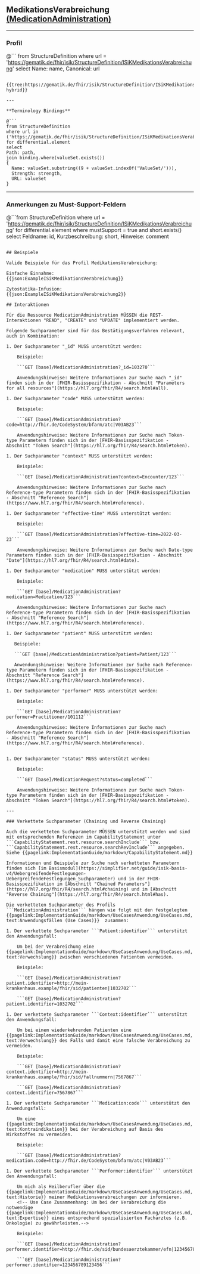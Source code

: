 ## MedikationsVerabreichung [(MedicationAdministration)](https://www.hl7.org/fhir/R4/medicationadministration.html)

---

### Profil

@```
from StructureDefinition where url = 'https://gematik.de/fhir/isik/StructureDefinition/ISiKMedikationsVerabreichung' select Name: name, Canonical: url
```

{{tree:https://gematik.de/fhir/isik/StructureDefinition/ISiKMedikationsVerabreichung, hybrid}}

---

**Terminology Bindings**

@```
from StructureDefinition
where url in ('https://gematik.de/fhir/isik/StructureDefinition/ISiKMedikationsVerabreichung')
for differential.element
select
Path: path,
join binding.where(valueSet.exists())
{
  Name: valueSet.substring((9 + valueSet.indexOf('ValueSet/'))),
  Strength: strength,
  URL: valueSet
}
```

---

### Anmerkungen zu Must-Support-Feldern

@```from
	StructureDefinition
where
    url = 'https://gematik.de/fhir/isik/StructureDefinition/ISiKMedikationsVerabreichung'
for differential.element
where mustSupport = true
  and short.exists()
select
	Feldname: id, Kurzbeschreibung: short, Hinweise: comment
```

## Beispiele

Valide Beispiele für das Profil MedikationsVerabreichung:

Einfache Einnahme:
{{json:ExampleISiKMedikationsVerabreichung}}

Zytostatika-Infusion:
{{json:ExampleISiKMedikationsVerabreichung2}}

## Interaktionen

Für die Ressource MedicationAdministration MÜSSEN die REST-Interaktionen "READ", "CREATE" und "UPDATE" implementiert werden.

Folgende Suchparameter sind für das Bestätigungsverfahren relevant, auch in Kombination:

1. Der Suchparameter "_id" MUSS unterstützt werden:

    Beispiele:

    ```GET [base]/MedicationAdministration?_id=103270```

    Anwendungshinweise: Weitere Informationen zur Suche nach "_id" finden sich in der [FHIR-Basisspezifikation - Abschnitt "Parameters for all resources"](https://hl7.org/fhir/R4/search.html#all).

1. Der Suchparameter "code" MUSS unterstützt werden:

    Beispiele:

    ```GET [base]/MedicationAdministration?code=http://fhir.de/CodeSystem/bfarm/atc|V03AB23```

    Anwendungshinweise: Weitere Informationen zur Suche nach Token-type Parametern finden sich in der [FHIR-Basisspezifikation - Abschnitt "Token Search"](https://hl7.org/fhir/R4/search.html#token).

1. Der Suchparameter "context" MUSS unterstützt werden:

    Beispiele:

    ```GET [base]/MedicationAdministration?context=Encounter/123```

    Anwendungshinweise: Weitere Informationen zur Suche nach Reference-type Parametern finden sich in der [FHIR-Basisspezifikation - Abschnitt "Reference Search"](https://www.hl7.org/fhir/R4/search.html#reference).

1. Der Suchparameter "effective-time" MUSS unterstützt werden:

    Beispiele:

    ```GET [base]/MedicationAdministration?effective-time=2022-03-23```

    Anwendungshinweise: Weitere Informationen zur Suche nach Date-type Parametern finden sich in der [FHIR-Basisspezifikation - Abschnitt "Date"](https://hl7.org/fhir/R4/search.html#date).

1. Der Suchparameter "medication" MUSS unterstützt werden:

    Beispiele:

    ```GET [base]/MedicationAdministration?medication=Medication/123```

    Anwendungshinweise: Weitere Informationen zur Suche nach Reference-type Parametern finden sich in der [FHIR-Basisspezifikation - Abschnitt "Reference Search"](https://www.hl7.org/fhir/R4/search.html#reference).

1. Der Suchparameter "patient" MUSS unterstützt werden:

   Beispiele:

   ```GET [base]/MedicationAdministration?patient=Patient/123```

   Anwendungshinweise: Weitere Informationen zur Suche nach Reference-type Parametern finden sich in der [FHIR-Basisspezifikation - Abschnitt "Reference Search"](https://www.hl7.org/fhir/R4/search.html#reference).

1. Der Suchparameter "performer" MUSS unterstützt werden:

    Beispiele:

    ```GET [base]/MedicationAdministration?performer=Practitioner/101112```

    Anwendungshinweise: Weitere Informationen zur Suche nach Reference-type Parametern finden sich in der [FHIR-Basisspezifikation - Abschnitt "Reference Search"](https://www.hl7.org/fhir/R4/search.html#reference).


1. Der Suchparameter "status" MUSS unterstützt werden:

    Beispiele:

    ```GET [base]/MedicationRequest?status=completed```

    Anwendungshinweise: Weitere Informationen zur Suche nach Token-type Parametern finden sich in der [FHIR-Basisspezifikation - Abschnitt "Token Search"](https://hl7.org/fhir/R4/search.html#token).

---

### Verkettete Suchparameter (Chaining und Reverse Chaining)

Auch die verketteten Suchparameter MÜSSEN unterstützt werden und sind mit entsprechenden Referenzen im CapabilityStatement unter ```CapabilityStatement.rest.resource.searchInclude``` bzw. ```CapabilityStatement.rest.resource.searchRevInclude``` angegeben. Siehe {{pagelink:ImplementationGuide/markdown/CapabilityStatement.md}}

Informationen und Beispiele zur Suche nach verketteten Parametern finden sich [im Basismodul](https://simplifier.net/guide/isik-basis-v4/UebergreifendeFestlegungen-UebergreifendeFestlegungen_Suchparameter) und in der FHIR-Basisspezifikation im [Abschnitt "Chained Parameters"](https://hl7.org/fhir/R4/search.html#chaining) und im [Abschnitt "Reverse Chaining"](https://hl7.org/fhir/R4/search.html#has).

Die verketteten Suchparameter des Profils ```MedicationAdministration``` hängen wie folgt mit den festgelegten {{pagelink:ImplementationGuide/markdown/UseCasesAnwendung/UseCases.md, text:Anwendungsfällen (Use Cases)}}  zusammen:

1. Der verkettete Suchparameter ```Patient:identifier``` unterstützt den Anwendungsfall:

    Um bei der Verabreichung eine {{pagelink:ImplementationGuide/markdown/UseCasesAnwendung/UseCases.md, text:Verwechslung}} zwischen verschiedenen Patienten vermeiden.

    Beispiele:

    ```GET [base]/MedicationAdministration?patient.identifier=http://mein-krankenhaus.example/fhir/sid/patienten|1032702```

    ```GET [base]/MedicationAdministration?patient.identifier=1032702```

1. Der verkettete Suchparameter ```Context:identifier``` unterstützt den Anwendungsfall:

    Um bei einem wiederkehrenden Patienten eine {{pagelink:ImplementationGuide/markdown/UseCasesAnwendung/UseCases.md, text:Verwechslung}} des Falls und damit eine falsche Verabreichung zu vermeiden.

    Beispiele:

    ```GET [base]/MedicationAdministration?context.identifier=http://mein-krankenhaus.example/fhir/sid/fallnummern|7567867```

    ```GET [base]/MedicationAdministration?context.identifier=7567867```

1. Der verkettete Suchparameter ```Medication:code``` unterstützt den Anwendungsfall:

    Um eine {{pagelink:ImplementationGuide/markdown/UseCasesAnwendung/UseCases.md, text:Kontraindikation}} bei der Verabreichung auf Basis des Wirkstoffes zu vermeiden.

    Beispiele:

    ```GET [base]/MedicationAdministration?medication.code=http://fhir.de/CodeSystem/bfarm/atc|V03AB23```

1. Der verkettete Suchparameter ```Performer:identifier``` unterstützt den Anwendungsfall:
    
    Um mich als Heilberufler über die {{pagelink:ImplementationGuide/markdown/UseCasesAnwendung/UseCases.md, text:Historie}} meiner Medikationsverabreichungen zur informieren.
    <!-- Use Case Zusammenhang: Um bei der Verabreichung die notwendige {{pagelink:ImplementationGuide/markdown/UseCasesAnwendung/UseCases.md, text:Expertise}} eines entsprechend spezialisierten Facharztes (z.B. Onkologie) zu gewährleisten.-->

    Beispiele:

    ```GET [base]/MedicationAdministration?performer.identifier=http://fhir.de/sid/bundesaerztekammer/efn|123456789123456```

    ```GET [base]/MedicationAdministration?performer.identifier=123456789123456```